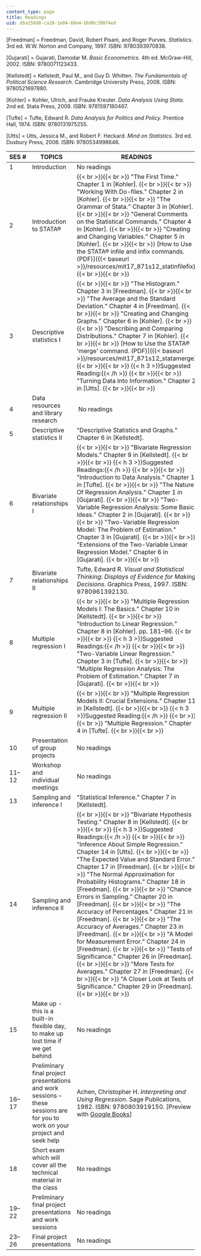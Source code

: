 ```yaml
---
content_type: page
title: Readings
uid: dba159d0-ca28-1e04-60e4-bb90c390f4ed
---
```


\[Freedman\] = Freedman, David, Robert Pisani, and Roger Purves. _Statistics_. 3rd ed. W.W. Norton and Company, 1997. ISBN: 9780393970838.

\[Gujarati\] = Gujarati, Damodar M. _Basic Econometrics_. 4th ed. McGraw-Hill, 2002. ISBN: 9780071123433.

\[Kellstedt\] = Kellstedt, Paul M., and Guy D. Whitten. _The Fundamentals of Political Science Research_. Cambridge University Press, 2008. ISBN: 9780521697880.

\[Kohler\] = Kohler, Ulrich, and Frauke Kreuter. _Data Analysis Using Stata_. 2nd ed. Stata Press, 2008. ISBN: 9781597180467.

\[Tufte\] = Tufte, Edward R. _Data Analysis for Politics and Policy_. Prentice Hall, 1974. ISBN: 9780131975255.

\[Utts\] = Utts, Jessica M., and Robert F. Heckard. _Mind on Statistics_. 3rd ed. Duxbury Press, 2006. ISBN: 9780534998646.

| SES # | TOPICS | READINGS |
| --- | --- | --- |
| 1 | Introduction | No readings |
| 2 | Introduction to STATA® |  {{< br >}}{{< br >}} "The First Time." Chapter 1 in \[Kohler\]. {{< br >}}{{< br >}} "Working With Do-files." Chapter 2 in \[Kohler\]. {{< br >}}{{< br >}} "The Grammar of Stata." Chapter 3 in \[Kohler\]. {{< br >}}{{< br >}} "General Comments on the Statistical Commands." Chapter 4 in \[Kohler\]. {{< br >}}{{< br >}} "Creating and Changing Variables." Chapter 5 in \[Kohler\]. {{< br >}}{{< br >}} [How to Use the STATA® infile and infix commands. (PDF)]({{< baseurl >}}/resources/mit17_871s12_statinfilefix) {{< br >}}{{< br >}}  |
| 3 | Descriptive statistics I |  {{< br >}}{{< br >}} "The Histogram." Chapter 3 in \[Freedman\]. {{< br >}}{{< br >}} "The Average and the Standard Deviation." Chapter 4 in \[Freedman\]. {{< br >}}{{< br >}} "Creating and Changing Graphs." Chapter 6 in \[Kohler\]. {{< br >}}{{< br >}} "Describing and Comparing Distributions." Chapter 7 in \[Kohler\]. {{< br >}}{{< br >}} [How to Use the STATA® 'merge' command. (PDF)]({{< baseurl >}}/resources/mit17_871s12_statamerge) {{< br >}}{{< br >}} {{< h 3 >}}Suggested Reading:{{< /h >}} {{< br >}}{{< br >}} "Turning Data Into Information." Chapter 2 in \[Utts\]. {{< br >}}{{< br >}}  |
| 4 | Data resources and library research |  No readings |
| 5 | Descriptive statistics II | "Descriptive Statistics and Graphs." Chapter 6 in \[Kellstedt\]. |
| 6 | Bivariate relationships I |  {{< br >}}{{< br >}} "Bivariate Regression Models." Chapter 9 in \[Kellstedt\]. {{< br >}}{{< br >}} {{< h 3 >}}Suggested Readings:{{< /h >}} {{< br >}}{{< br >}} "Introduction to Data Analysis." Chapter 1 in \[Tufte\]. {{< br >}}{{< br >}} "The Nature Of Regression Analysis." Chapter 1 in \[Gujarati\]. {{< br >}}{{< br >}} "Two-Variable Regression Analysis: Some Basic Ideas." Chapter 2 in \[Gujarati\]. {{< br >}}{{< br >}} "Two-Variable Regression Model: The Problem of Estimation." Chapter 3 in \[Gujarati\]. {{< br >}}{{< br >}} "Extensions of the Two-Variable Linear Regression Model." Chapter 6 in \[Gujarati\]. {{< br >}}{{< br >}}  |
| 7 | Bivariate relationships II | Tufte, Edward R. _Visual and Statistical Thinking: Displays of Evidence for Making Decisions_. Graphics Press, 1997. ISBN: 9780961392130. |
| 8 | Multiple regression I |  {{< br >}}{{< br >}} "Multiple Regression Models I: The Basics." Chapter 10 in \[Kellstedt\]. {{< br >}}{{< br >}} "Introduction to Linear Regression." Chapter 8 in \[Kohler\]. pp. 181–96. {{< br >}}{{< br >}} {{< h 3 >}}Suggested Readings:{{< /h >}} {{< br >}}{{< br >}} "Two-Variable Linear Regression." Chapter 3 in \[Tufte\]. {{< br >}}{{< br >}} "Multiple Regression Analysis: The Problem of Estimation." Chapter 7 in \[Gujarati\]. {{< br >}}{{< br >}}  |
| 9 | Multiple regression II |  {{< br >}}{{< br >}} "Multiple Regression Models II: Crucial Extensions." Chapter 11 in \[Kellstedt\]. {{< br >}}{{< br >}} {{< h 3 >}}Suggested Reading:{{< /h >}} {{< br >}}{{< br >}} "Multiple Regression." Chapter 4 in \[Tufte\]. {{< br >}}{{< br >}}  |
| 10 | Presentation of group projects | No readings |
| 11–12 | Workshop and individual meetings | No readings |
| 13 | Sampling and inference I | "Statistical Inference." Chapter 7 in \[Kellstedt\]. |
| 14 | Sampling and inference II |  {{< br >}}{{< br >}} "Bivariate Hypothesis Testing." Chapter 8 in \[Kellstedt\]. {{< br >}}{{< br >}} {{< h 3 >}}Suggested Readings:{{< /h >}} {{< br >}}{{< br >}} "Inference About Simple Regression." Chapter 14 in \[Utts\]. {{< br >}}{{< br >}} "The Expected Value and Standard Error." Chapter 17 in \[Freedman\]. {{< br >}}{{< br >}} "The Normal Approximation for Probability Histograms." Chapter 18 in \[Freedman\]. {{< br >}}{{< br >}} "Chance Errors in Sampling." Chapter 20 in \[Freedman\]. {{< br >}}{{< br >}} "The Accuracy of Percentages." Chapter 21 in \[Freedman\]. {{< br >}}{{< br >}} "The Accuracy of Averages." Chapter 23 in \[Freedman\]. {{< br >}}{{< br >}} "A Model for Measurement Error." Chapter 24 in \[Freedman\]. {{< br >}}{{< br >}} "Tests of Significance." Chapter 26 in \[Freedman\]. {{< br >}}{{< br >}} "More Tests for Averages." Chapter 27 in \[Freedman\]. {{< br >}}{{< br >}} "A Closer Look at Tests of Significance." Chapter 29 in \[Freedman\]. {{< br >}}{{< br >}}  |
| 15 | Make up - this is a built-in flexible day, to make up lost time if we get behind | No readings |
| 16–17 | Preliminary final project presentations and work sessions – these sessions are for you to work on your project and seek help | Achen, Christopher H. _Interpreting and Using Regression_. Sage Publications, 1982. ISBN: 9780803919150. \[Preview with [Google Books](http://books.google.com/books?id=bd82ZBsSl5IC&printsec=frontcover)\] |
| 18 | Short exam which will cover all the technical material in the class | No readings |
| 19–22 | Preliminary final project presentations and work sessions | No readings |
| 23–26 | Final project presentations | No readings